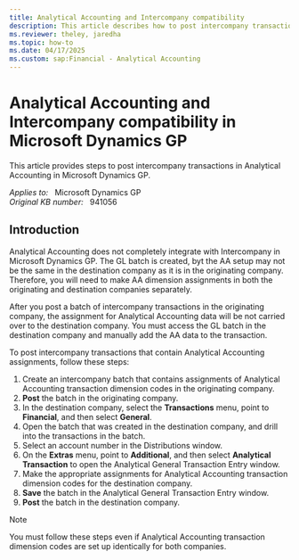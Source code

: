```yaml
---
title: Analytical Accounting and Intercompany compatibility
description: This article describes how to post intercompany transactions in Analytical Accounting in Microsoft Dynamics GP.
ms.reviewer: theley, jaredha
ms.topic: how-to
ms.date: 04/17/2025
ms.custom: sap:Financial - Analytical Accounting
---
```

# Analytical Accounting and Intercompany compatibility in Microsoft Dynamics GP

This article provides steps to post intercompany transactions in Analytical Accounting in Microsoft Dynamics GP.

_Applies to:_ &nbsp; Microsoft Dynamics GP  
_Original KB number:_ &nbsp; 941056

## Introduction

Analytical Accounting does not completely integrate with Intercompany in Microsoft Dynamics GP. The GL batch is created, byt the AA setup may not be the same in the destination company as it is in the originating company. Therefore, you will need to make AA dimension assignments in both the originating and destination companies separately.

After you post a batch of intercompany transactions in the originating company, the assignment for Analytical Accounting data will be not carried over to the destination company. You must access the GL batch in the destination company and manually add the AA data to the transaction.

To post intercompany transactions that contain Analytical Accounting assignments, follow these steps:

1. Create an intercompany batch that contains assignments of Analytical Accounting transaction dimension codes in the originating company.  
2. **Post** the batch in the originating company.
3. In the destination company, select the **Transactions** menu, point to **Financial**, and then select **General**.
4. Open the batch that was created in the destination company, and drill into the transactions in the batch.
5. Select an account number in the Distributions window.
6. On the **Extras** menu, point to **Additional**, and then select **Analytical Transaction** to open the Analytical General Transaction Entry window.
7. Make the appropriate assignments for Analytical Accounting transaction dimension codes for the destination company.
8. **Save** the batch in the Analytical General Transaction Entry window.
9. **Post** the batch in the destination company.

> [!NOTE]
> You must follow these steps even if Analytical Accounting transaction dimension codes are set up identically for both companies.
